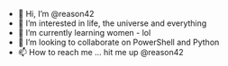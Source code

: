 - 👋 Hi, I’m @reason42
- 👀 I’m interested in life, the universe and everything
- 🌱 I’m currently learning women - lol
- 💞️ I’m looking to collaborate on PowerShell and Python
- 📫 How to reach me ...  hit me up @reason42

<!---
reason42/reason42 is a ✨ special ✨ repository because its `README.md` (this file) appears on your GitHub profile.
You can click the Preview link to take a look at your changes.
--->
